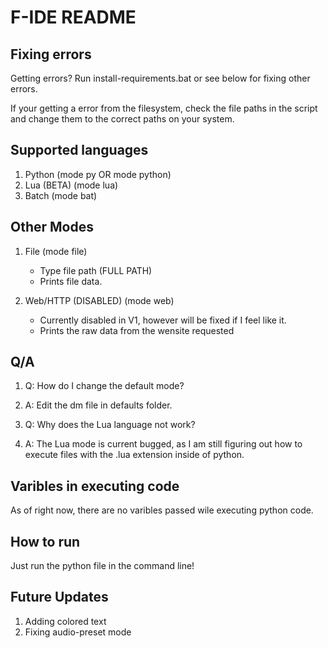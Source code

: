 # F-IDE README

## Fixing errors
Getting errors? Run install-requirements.bat or see below for fixing other errors.

If your getting a error from the filesystem, check the file paths in the script and change them to the correct paths on your system.

## Supported languages
1. Python (mode py OR mode python)
2. Lua (BETA) (mode lua)
3. Batch (mode bat)

## Other Modes
1. File (mode file)
   * Type file path (FULL PATH)
   * Prints file data.

2. Web/HTTP (DISABLED) (mode web)
   * Currently disabled in V1, however will be fixed if I feel like it.
   * Prints the raw data from the wensite requested

## Q/A
1. Q: How do I change the default mode?
2. A: Edit the dm file in defaults folder.
           
3. Q: Why does the Lua language not work?
4. A: The Lua mode is current bugged, as I am still figuring out how to execute files with the .lua extension inside of python.

## Varibles in executing code
As of right now, there are no varibles passed wile executing python code.

## How to run
Just run the python file in the command line!

## Future Updates
1. Adding colored text
2. Fixing audio-preset mode
